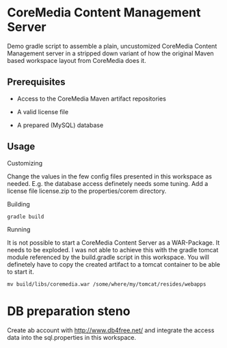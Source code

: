 CoreMedia Content Management Server
===================================

Demo gradle script to assemble a plain, uncustomized CoreMedia Content Management 
server in a stripped down variant of how the original Maven based workspace layout 
from CoreMedia does it.

Prerequisites
-------------

- Access to the CoreMedia Maven artifact repositories

- A valid license file

- A prepared (MySQL) database

Usage
-----

Customizing

Change the values in the few config files presented in this workspace as needed. 
E.g. the database access definetely needs some tuning. Add a license file license.zip to the properties/corem directory.

Building

```
gradle build
```

Running

It is not possible to start a CoreMedia Content Server as a WAR-Package. It needs 
to be exploded. I was not able to achieve this with the gradle tomcat module referenced 
by the build.gradle script in this workspace. You will definetely have to copy the 
created artifact to a tomcat container to be able to start it.

```
mv build/libs/coremedia.war /some/where/my/tomcat/resides/webapps
```

DB preparation steno
====================

Create ab account with http://www.db4free.net/ and integrate the access data into 
the sql.properties in this workspace.
